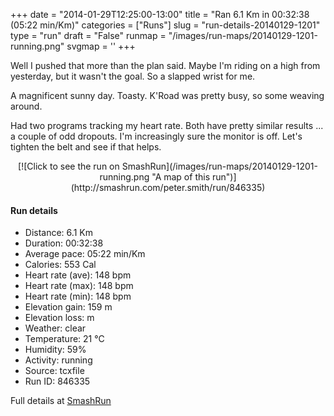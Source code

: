 +++
date = "2014-01-29T12:25:00-13:00"
title = "Ran 6.1 Km in 00:32:38 (05:22 min/Km)"
categories = ["Runs"]
slug = "run-details-20140129-1201"
type = "run"
draft = "False"
runmap = "/images/run-maps/20140129-1201-running.png"
svgmap = '<polyline points="83 32, 79 32, 62 37, 55 43, 38 58, 24 63, 17 65, 9 68, 0 62, 1 62, 18 51, 46 34, 52 36, 60 40, 64 38, 70 35, 77 34, 81 32, 98 35, 100 37, 97 42, 95 45, 90 44, 91 45, 88 50, 87 54, 83 54, 84 51">'
+++

Well I pushed that more than the plan said. Maybe I'm riding on a high from yesterday, but it wasn't the goal. So a slapped wrist for me. 

A magnificent sunny day. Toasty. K'Road was pretty busy, so some weaving around. 

Had two programs tracking my heart rate. Both have pretty similar results  ... a couple of odd dropouts. I'm increasingly sure the monitor is off. Let's tighten the belt and see if that helps. 



<!--more-->

<center>
[![Click to see the run on SmashRun](/images/run-maps/20140129-1201-running.png "A map of this run")](http://smashrun.com/peter.smith/run/846335)
</center>

#### Run details

* Distance: 6.1 Km
* Duration: 00:32:38
* Average pace: 05:22 min/Km
* Calories: 553 Cal
* Heart rate (ave): 148 bpm
* Heart rate (max): 148 bpm
* Heart rate (min): 148 bpm
* Elevation gain: 159 m
* Elevation loss:  m
* Weather: clear
* Temperature: 21 &deg;C
* Humidity: 59%
* Activity: running
* Source: tcxfile
* Run ID: 846335

Full details at [SmashRun](http://smashrun.com/peter.smith/run/846335)